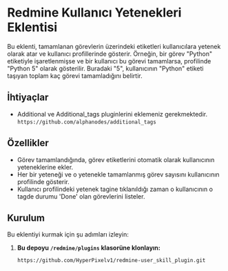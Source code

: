 # Redmine Kullanıcı Yetenekleri Eklentisi

Bu eklenti, tamamlanan görevlerin üzerindeki etiketleri kullanıcılara yetenek olarak atar ve kullanıcı profillerinde gösterir. Örneğin, bir görev "Python" etiketiyle işaretlenmişse ve bir kullanıcı bu görevi tamamlarsa, profilinde "Python 5" olarak gösterilir. Buradaki "5", kullanıcının "Python" etiketi taşıyan toplam kaç görevi tamamladığını belirtir.

## İhtiyaçlar
- Additional ve Additional_tags pluginlerini eklemeniz gerekmektedir. ```https://github.com/alphanodes/additional_tags```

## Özellikler

- Görev tamamlandığında, görev etiketlerini otomatik olarak kullanıcının yeteneklerine ekler.
- Her bir yeteneği ve o yetenekle tamamlanmış görev sayısını kullanıcının profilinde gösterir.
- Kullanıcı profilindeki yetenek tagine tıklanıldığı zaman o kullanıcının o tagde durumu 'Done' olan görevlerini listeler.

## Kurulum

Bu eklentiyi kurmak için şu adımları izleyin:

1. **Bu depoyu ```/redmine/plugins``` klasorüne klonlayın:**

   ```sh
   https://github.com/HyperPixelv1/redmine-user_skill_plugin.git

